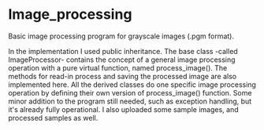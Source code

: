 # Image_processing
Basic image processing program for grayscale images (.pgm format).

In the implementation I used public inheritance. The base class -called ImageProcessor- contains the concept of a general image processing operation with a pure virtual function, named process_image(). The methods for read-in process and saving the processed image are also implemented here. All the derived classes do one specific image processing operation by defining their own version of process_image() function. Some minor addition to the program still needed, such as exception handling, but it's already fully operational. I also uploaded some sample images, and processed samples as well.
